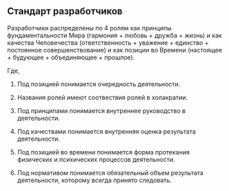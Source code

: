 ## Стандарт разработчиков

Разработчики распределены по 4 ролям как принципы фундаментальности Мира (гармония + любовь + дружба + жизнь) и как качества Человечества (ответственность + уважение + единство + постоянное совершенствование) и как позиции во Времени (настоящее + будующее + объединяющее + прошлое).

Где, 

1. Под позицией понимается очередность деятельности.

2. Названия ролей имеют соотвествия ролей в холакратии.

3. Под принципами понимается внутреннее руководство в деятельности.

4. Под качествами понимается внутренняя оценка результата деятельности.

5. Под позицией во времени понимается форма протекания физических и психических процессов деятельности.

6. Под нормативом понимается обязательный объем результата деятельности, которому всегда принято следовать.